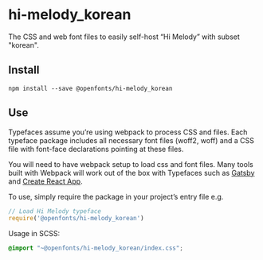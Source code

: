 
# hi-melody_korean

The CSS and web font files to easily self-host “Hi Melody” with subset "korean".

## Install

`npm install --save @openfonts/hi-melody_korean`

## Use

Typefaces assume you’re using webpack to process CSS and files. Each typeface
package includes all necessary font files (woff2, woff) and a CSS file with
font-face declarations pointing at these files.

You will need to have webpack setup to load css and font files. Many tools built
with Webpack will work out of the box with Typefaces such as [Gatsby](https://github.com/gatsbyjs/gatsby)
and [Create React App](https://github.com/facebookincubator/create-react-app).

To use, simply require the package in your project’s entry file e.g.

```javascript
// Load Hi Melody typeface
require('@openfonts/hi-melody_korean')
```

Usage in SCSS:
```scss
@import "~@openfonts/hi-melody_korean/index.css";
```
